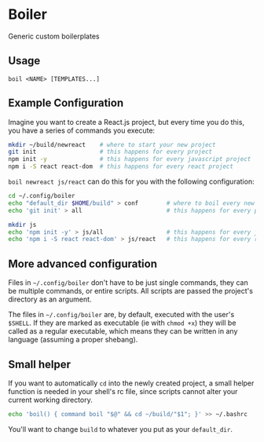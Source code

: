 # Boiler

Generic custom boilerplates

## Usage

```
boil <NAME> [TEMPLATES...]
```

## Example Configuration

Imagine you want to create a React.js project, but every time you do this, you have a series of commands you execute:

``` sh
mkdir ~/build/newreact    # where to start your new project
git init                  # this happens for every project
npm init -y               # this happens for every javascript project
npm i -S react react-dom  # this happens for every react project
```

`boil newreact js/react` can do this for you with the following configuration:

``` sh
cd ~/.config/boiler
echo "default_dir $HOME/build" > conf        # where to boil every new project
echo 'git init' > all                        # this happens for every project

mkdir js
echo 'npm init -y' > js/all                  # this happens for every javascript project
echo 'npm i -S react react-dom' > js/react   # this happens for every react project
```

## More advanced configuration

Files in `~/.config/boiler` don't have to be just single commands, they can be multiple commands, or entire scripts. All scripts are passed the project's directory as an argument.

The files in `~/.config/boiler` are, by default, executed with the user's `$SHELL`. If they are marked as executable (ie with `chmod +x`) they will be called as a regular executable, which means they can be written in any language (assuming a proper shebang).

## Small helper

If you want to automatically `cd` into the newly created project, a small helper function is needed in your shell's rc file, since scripts cannot alter your current working directory.

``` sh
echo 'boil() { command boil "$@" && cd ~/build/"$1"; }' >> ~/.bashrc
```

You'll want to change `build` to whatever you put as your `default_dir`.
